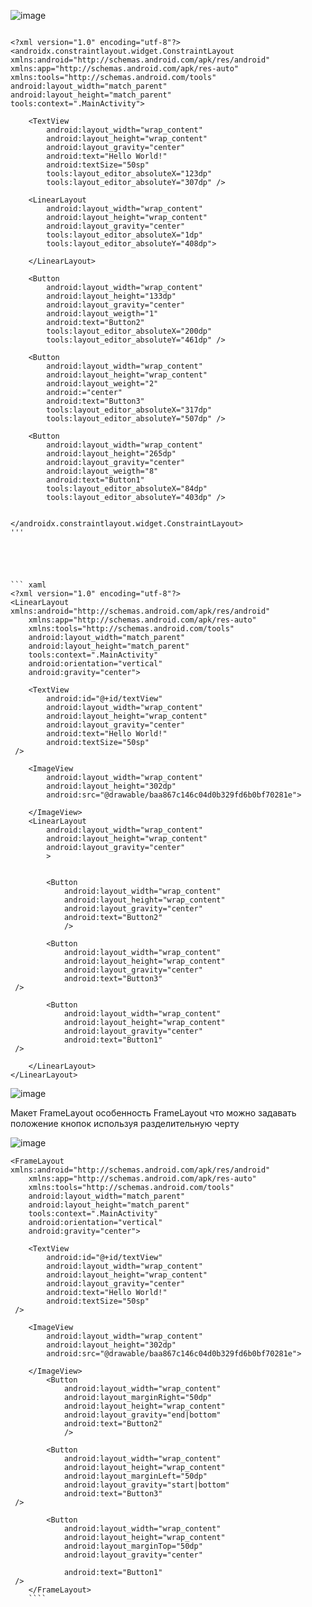 ![image](https://user-images.githubusercontent.com/97913101/194503726-af0d5b97-4403-4e1e-b394-aa2bf327d668.png)</br>

``` xaml

<?xml version="1.0" encoding="utf-8"?>
<androidx.constraintlayout.widget.ConstraintLayout xmlns:android="http://schemas.android.com/apk/res/android"
xmlns:app="http://schemas.android.com/apk/res-auto"
xmlns:tools="http://schemas.android.com/tools"
android:layout_width="match_parent"
android:layout_height="match_parent"
tools:context=".MainActivity">

    <TextView
        android:layout_width="wrap_content"
        android:layout_height="wrap_content"
        android:layout_gravity="center"
        android:text="Hello World!"
        android:textSize="50sp"
        tools:layout_editor_absoluteX="123dp"
        tools:layout_editor_absoluteY="307dp" />

    <LinearLayout
        android:layout_width="wrap_content"
        android:layout_height="wrap_content"
        android:layout_gravity="center"
        tools:layout_editor_absoluteX="1dp"
        tools:layout_editor_absoluteY="408dp">

    </LinearLayout>

    <Button
        android:layout_width="wrap_content"
        android:layout_height="133dp"
        android:layout_gravity="center"
        android:layout_weigth="1"
        android:text="Button2"
        tools:layout_editor_absoluteX="200dp"
        tools:layout_editor_absoluteY="461dp" />

    <Button
        android:layout_width="wrap_content"
        android:layout_height="wrap_content"
        android:layout_weight="2"
        android:="center"
        android:text="Button3"
        tools:layout_editor_absoluteX="317dp"
        tools:layout_editor_absoluteY="507dp" />

    <Button
        android:layout_width="wrap_content"
        android:layout_height="265dp"
        android:layout_gravity="center"
        android:layout_weigth="8"
        android:text="Button1"
        tools:layout_editor_absoluteX="84dp"
        tools:layout_editor_absoluteY="403dp" />


</androidx.constraintlayout.widget.ConstraintLayout>
'''





``` xaml
<?xml version="1.0" encoding="utf-8"?>
<LinearLayout xmlns:android="http://schemas.android.com/apk/res/android"
    xmlns:app="http://schemas.android.com/apk/res-auto"
    xmlns:tools="http://schemas.android.com/tools"
    android:layout_width="match_parent"
    android:layout_height="match_parent"
    tools:context=".MainActivity"
    android:orientation="vertical"
    android:gravity="center">

    <TextView
        android:id="@+id/textView"
        android:layout_width="wrap_content"
        android:layout_height="wrap_content"
        android:layout_gravity="center"
        android:text="Hello World!"
        android:textSize="50sp"
 />

    <ImageView
        android:layout_width="wrap_content"
        android:layout_height="302dp"
        android:src="@drawable/baa867c146c04d0b329fd6b0bf70281e">

    </ImageView>
    <LinearLayout
        android:layout_width="wrap_content"
        android:layout_height="wrap_content"
        android:layout_gravity="center"
        >


        <Button
            android:layout_width="wrap_content"
            android:layout_height="wrap_content"
            android:layout_gravity="center"
            android:text="Button2"
            />

        <Button
            android:layout_width="wrap_content"
            android:layout_height="wrap_content"
            android:layout_gravity="center"
            android:text="Button3"
 />

        <Button
            android:layout_width="wrap_content"
            android:layout_height="wrap_content"
            android:layout_gravity="center"
            android:text="Button1"
 />

    </LinearLayout>
</LinearLayout>
```

![image](https://user-images.githubusercontent.com/97913101/194524304-22b67727-8623-4c6c-bc5b-e0e57e24bad1.png)

Макет FrameLayout
особенность FrameLayout  что можно задавать положение кнопок используя разделительную черту

![image](https://user-images.githubusercontent.com/97913101/195797082-f92818df-97db-47f4-b0b0-4135c289da9b.png)

``` xaml
<FrameLayout xmlns:android="http://schemas.android.com/apk/res/android"
    xmlns:app="http://schemas.android.com/apk/res-auto"
    xmlns:tools="http://schemas.android.com/tools"
    android:layout_width="match_parent"
    android:layout_height="match_parent"
    tools:context=".MainActivity"
    android:orientation="vertical"
    android:gravity="center">

    <TextView
        android:id="@+id/textView"
        android:layout_width="wrap_content"
        android:layout_height="wrap_content"
        android:layout_gravity="center"
        android:text="Hello World!"
        android:textSize="50sp"
 />

    <ImageView
        android:layout_width="wrap_content"
        android:layout_height="302dp"
        android:src="@drawable/baa867c146c04d0b329fd6b0bf70281e">

    </ImageView>
        <Button
            android:layout_width="wrap_content"
            android:layout_marginRight="50dp"
            android:layout_height="wrap_content"
            android:layout_gravity="end|bottom"
            android:text="Button2"
            />

        <Button
            android:layout_width="wrap_content"
            android:layout_height="wrap_content"
            android:layout_marginLeft="50dp"
            android:layout_gravity="start|bottom"
            android:text="Button3"
 />

        <Button
            android:layout_width="wrap_content"
            android:layout_height="wrap_content"
            android:layout_marginTop="50dp"
            android:layout_gravity="center"

            android:text="Button1"
 />
    </FrameLayout>
    ````
